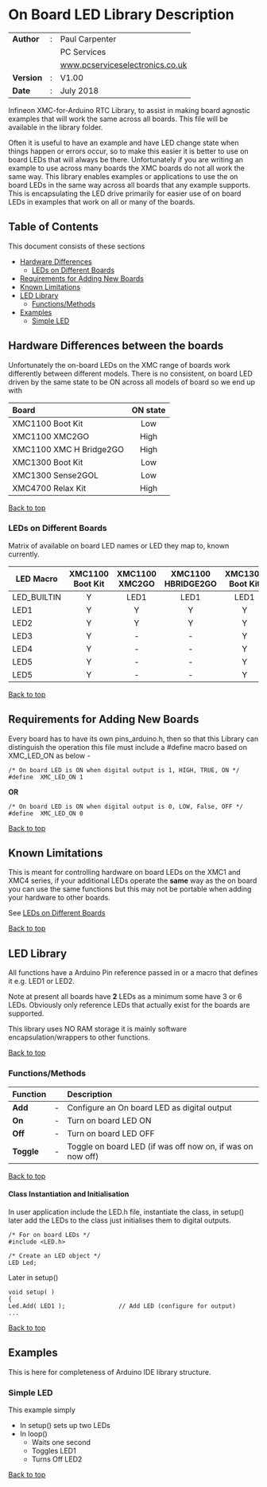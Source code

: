 # On Board LED Library Description

| | | |
|:---|:---:|:---|
**Author** | : | Paul Carpenter
 | | | PC Services
 | | | www.pcserviceselectronics.co.uk
**Version** | : | V1.00
**Date** | : | July 2018

Infineon XMC-for-Arduino RTC Library, to assist in making board agnostic examples that
will work the same across all boards. This file will be available in the library folder.

Often it is useful to have an example and have LED change state when things happen or
errors occur, so to make this easier it is better to use on board LEDs that will always 
be there. Unfortunately if you are writing an example to use across many boards the
XMC boards do not all work the same way. This library enables examples or applications to 
use the on board LEDs in the same way across all boards that any example supports. This 
is encapsulating the LED drive primarily for easier use of on board LEDs in examples that 
work on all or many of the boards.

## Table of Contents
This document consists of these sections
- [Hardware Differences](#hardware-differences-between-the-boards "Differences between the boards")
    - [LEDs on Different Boards](#leds-on-different-boards "What boards have what LEDs on")
- [Requirements for Adding New Boards](#requirements-for-adding-new-boards "How to add support for a new board")
- [Known Limitations](#known-limitations "Known Limitations of Libraries")
- [LED Library](#led-library)
   - [Functions/Methods](#functionsmethods "Functions/methods in the class")
- [Examples](#examples "List of current examples")
   - [Simple LED](#simple-led "Basic LED setup and writing")

## Hardware Differences between the boards
Unfortunately the on-board LEDs on the XMC range of boards work differently between different
models. There is no consistent, on board LED driven by the same state to be ON across all
models of board so we end up with

| Board | ON state |
| :----  | :---: |
 XMC1100 Boot Kit | Low
 XMC1100 XMC2GO | High
 XMC1100 XMC H Bridge2GO | High
 XMC1300 Boot Kit  | Low
 XMC1300 Sense2GOL | Low
 XMC4700 Relax Kit | High

[Back to top](#table-of-contents)
### LEDs on Different Boards
Matrix of available on board LED names or LED they map to, known currently.

| LED Macro | XMC1100<BR>Boot Kit | XMC1100<BR>XMC2GO | XMC1100<BR>HBRIDGE2GO | XMC1300<BR>Boot Kit | XMC1300<BR>Sense2GOL | XMC4700<BR>Relax |
| --- | :--: | :--: | :--: | :--: | :--: | :--: |
 LED_BUILTIN | Y | LED1 | LED1 | LED1 | LED1 | LED1
 LED1 | Y | Y | Y | Y | Y | Y 
 LED2 | Y | Y | Y | Y | Y | Y 
 LED3 | Y | - | - | Y | Y | - 
 LED4 | Y | - | - | Y | - | - 
 LED5 | Y | - | - | Y | - | - 
 LED5 | Y | - | - | Y | - | - 

[Back to top](#table-of-contents)
## Requirements for Adding New Boards
Every board has to have its own pins_arduino.h, then so that this Library can distinguish the
operation this file must include a #define macro based on XMC_LED_ON as below -
~~~
/* On board LED is ON when digital output is 1, HIGH, TRUE, ON */
#define  XMC_LED_ON 1
~~~
**OR**
~~~
/* On board LED is ON when digital output is 0, LOW, False, OFF */
#define  XMC_LED_ON 0
~~~
[Back to top](#table-of-contents)
## Known Limitations
This is meant for controlling hardware on board LEDs on the XMC1 and XMC4 series, if your
additional LEDs operate the **same** way as the on board you can use the same functions but
this may not be portable when adding your hardware to other boards.

See [LEDs on Different Boards](#leds-on-different-boards "Number of LEDs on boards")

[Back to top](#table-of-contents)
## LED Library
All functions have a Arduino Pin reference passed in or a macro that defines it
e.g. LED1 or LED2.

Note at present all boards have **2** LEDs as a minimum some have 3 or 6 LEDs. Obviously only reference 
LEDs that actually exist for the boards are supported.

This library uses NO RAM storage it is mainly software encapsulation/wrappers to other functions.

[Back to top](#table-of-contents)
### Functions/Methods
| Function || Description |
:--- | --- | :---
**Add** | - | Configure an On board LED as digital output
**On** | - | Turn on board LED ON
**Off** | - |  Turn on board LED OFF
**Toggle** | - | Toggle on board LED (if was off now on, if was on now off)

[Back to top](#table-of-contents)
#### Class Instantiation and Initialisation
In user application include the LED.h file, instantiate the class, in setup() later add the LEDs to the
class just initialises them to digital outputs.
~~~
/* For on board LEDs */
#include <LED.h>

/* Create an LED object */
LED Led;
~~~
Later in setup()
~~~
void setup( )
{
Led.Add( LED1 );               // Add LED (configure for output)
...
~~~

[Back to top](#table-of-contents)
## Examples
This is here for completeness of Arduino IDE library structure.
### Simple LED
This example simply 
- In setup() sets up two LEDs
- In loop()
    - Waits one second 
    - Toggles LED1 
    - Turns Off LED2

[Back to top](#table-of-contents)
